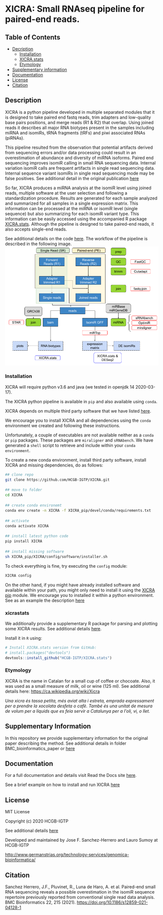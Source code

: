 # XICRA: Small RNAseq pipeline for paired-end reads.

## Table of Contents

- [Decription](#description)
  * [Installation](#installation)
  * [XICRA.stats](#xicrastats)
  * [Etymology](#etymology)
- [Supplementary information](#supplementary-information)
- [Documentation](#documentation)
- [License](#license)
- [Citation](#citation)

## Description

XICRA is a python pipeline developed in multiple separated modules that it is designed to take paired end fastq reads, trim adapters and low-quality base pairs positions, and merge reads (R1 & R2) that overlap. Using joined reads it describes all major RNA biotypes present in the samples including miRNA and isomiRs, tRNA fragments (tRFs) and piwi associated RNAs (piRNAs). 

This pipeline resulted from the observation that potential artifacts derived from sequencing errors and/or data processing could result in an overestimation of abundance and diversity of miRNA isoforms. Paired end sequencing improves isomiR calling in small RNA sequencing data. Internal variation isomiR calls are frequent artifacts in single read sequencing data. Internal sequence variant isomiRs in single read sequencing mode may be false positives. See additional detail in the original publication [here](https://bmcbioinformatics.biomedcentral.com/articles/10.1186/s12859-021-04128-1)

So far, XICRA produces a miRNA analysis at the isomiR level using joined reads, multiple software at the user selection and following a standardization procedure. 
Results are generated for each sample analyzed and summarized for all samples in a single expression matrix. This information can be processed at the miRNA or 
isomiR level (single sequence) but also summarizing for each isomiR variant type. This information can be easily accessed using the accompanied R package 
[XICRA.stats](https://github.com/HCGB-IGTP/XICRA.stats). Although the pipeline is designed to take paired-end reads, it also accepts single-end reads. 

See additional details on the code [here](https://github.com/HCGB-IGTP/XICRA/tree/master/XICRA_pip). The workflow of the pipeline is described in the following image.
<img src="workflow/XICRA_pipeline.png" alt="Workflow" width="950"/>
### Installation

XICRA will require python v3.6 and java (we tested in openjdk 14 2020-03-17).

The XICRA python pipeline is available in `pip` and also available using `conda`.

XICRA depends on multiple third party software that we have listed [here](https://github.com/HCGB-IGTP/XICRA/blob/master/XICRA_pip/README.md#dependencies).

We encourage you to install XICRA and all dependencies using the `conda` environment we created and following these instructions. 

Unfortunately, a couple of executables are not available neither as a `conda` or `pip` packages. These packages are `miraligner` and `sRNAbench`. We have generated a `shell` script to retrieve and include within your `conda environment`.

To create a new conda environment, install third party software, install XICRA and missing dependencies, do as follows:

```sh
## clone repo
git clone https://github.com/HCGB-IGTP/XICRA.git

## move to folder
cd XICRA

## create conda environemt
conda env create -n XICRA -f XICRA_pip/devel/conda/requirements.txt

## activate
conda activate XICRA

## install latest python code
pip install XICRA

## install missing software
sh XICRA_pip/XICRA/config/software/installer.sh
```

To check everything is fine, try executing the `config` module:
```sh
XICRA config
```

On the other hand, if you might have already installed software and available within your path, you might only need to install it using the [XICRA pip](https://pypi.org/project/XICRA/) module. We encourage you to installed it within a python environment. See as an example the description [here](https://github.com/HCGB-IGTP/XICRA/blob/master/XICRA_pip/README.md#python-environment)
 
### xicrastats

We additionally provide a supplementary R package for parsing and plotting some XICRA results. See additional details [here](https://github.com/HCGB-IGTP/XICRA.stats).

Install it in `R` using:

```R
# Install XICRA.stats version from GitHub:
# install.packages("devtools")
devtools::install_github("HCGB-IGTP/XICRA.stats")
```


### Etymology
XICRA is the name in Catalan for a small cup of coffee or chocoate. Also, it was used as a small measure of milk, oil or wine (125 ml). See additional details here: https://ca.wikipedia.org/wiki/Xicra

_Una xicra és tassa petita, més aviat alta i estreta, emprada expressament per a prendre la xocolata desfeta o cafè. També és una unitat de mesura de volum per a líquids que es feia servir a Catalunya per a l'oli, vi, o llet._ 

## Supplementary Information
In this repository we provide supplementary information for the original paper describing the method. See additional details in folder BMC_bioinformatics_paper or [here](BMC_bioinformatics_paper/README.md)

## Documentation
For a full documentation and details visit Read the Docs site [here](https://xicra.readthedocs.io/). 

See a brief example on how to install and run XICRA [here](https://github.com/HCGB-IGTP/XICRA/tree/master/XICRA_pip#example)

## License 

MIT License

Copyright (c) 2020 HCGB-IGTP

See additional details [here](XICRA_pip/LICENSE)

Developed and maintained by Jose F. Sanchez-Herrero and Lauro Sumoy at HCGB-IGTP

http://www.germanstrias.org/technology-services/genomica-bioinformatica/

## Citation
Sanchez Herrero, J.F., Pluvinet, R., Luna de Haro, A. et al. Paired-end small RNA sequencing reveals a possible overestimation in the isomiR sequence repertoire previously reported from conventional single read data analysis. BMC Bioinformatics 22, 215 (2021). https://doi.org/10.1186/s12859-021-04128-1

